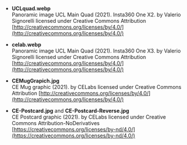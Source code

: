 * **UCLquad.webp** <br>
Panoramic image UCL Main Quad (2021). Insta360 One X2. by Valerio Signorelli licensed under Creative Commons Attribution [http://creativecommons.org/licenses/by/4.0/](http://creativecommons.org/licenses/by/4.0/)

* **celab.webp** <br>
Panoramic image UCL Main Quad (2021). Insta360 One X3. by Valerio Signorelli licensed under Creative Commons Attribution [http://creativecommons.org/licenses/by/4.0/](http://creativecommons.org/licenses/by/4.0/)

* **CEMugGrapich.jpg** <br>
CE Mug graphic (2021). by CELabs licensed under Creative Commons Attribution [http://creativecommons.org/licenses/by/4.0/](http://creativecommons.org/licenses/by/4.0/)

* **CE-Postcard.jpg** and **CE-Postcard-Reverse.jpg**  <br>
CE Postcard graphic (2021). by CELabs licensed under Creative Commons Attribution-NoDerivatives [https://creativecommons.org/licenses/by-nd/4.0/](https://creativecommons.org/licenses/by-nd/4.0/)
